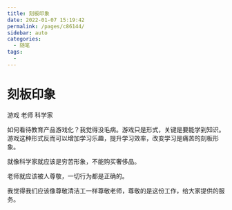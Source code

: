 ```yaml
---
title: 刻板印象
date: 2022-01-07 15:19:42
permalink: /pages/c86144/
sidebar: auto
categories:
  - 随笔
tags:
  - 
---
```

# 刻板印象

游戏 老师 科学家

如何看待教育产品游戏化？我觉得没毛病。游戏只是形式，关键是要能学到知识。游戏这种形式反而可以增加学习乐趣，提升学习效率，改变学习是痛苦的刻板形象。

就像科学家就应该是穷苦形象，不能购买奢侈品。

老师就应该被人尊敬，一切行为都是正确的。

我觉得我们应该像尊敬清洁工一样尊敬老师，尊敬的是这份工作，给大家提供的服务。
